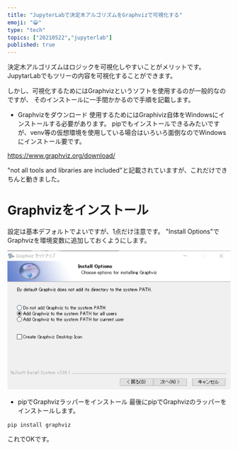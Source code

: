 ```yaml
---
title: "JupyterLabで決定木アルゴリズムをGraphvizで可視化する"
emoji: "😀"
type: "tech"
topics: ["20210522","jupyterlab"]
published: true
---
```

決定木アルゴリズムはロジックを可視化しやすいことがメリットです。
JupytarLabでもツリーの内容を可視化することができます。

しかし、可視化するためにはGraphvizというソフトを使用するのが一般的なのですが、
そのインストールに一手間かかるので手順を記載します。

* Graphvizをダウンロード
使用するためにはGraphiviz自体をWindowsにインストールする必要があります。
pipでもインストールできるみたいですが、venv等の仮想環境を使用している場合はいろいろ面倒なのでWindowsにインストール要です。

https://www.graphviz.org/download/


"not all tools and libraries are included"と記載されていますが、これだけできちんと動きました。

# Graphvizをインストール
設定は基本デフォルトでよいですが、1点だけ注意です。
"Install Options"でGraphvizを環境変数に追加しておくようにします。

![](/images/20210522_jupyterlab_graphviz/1.png)

* pipでGraphvizラッパーをインストール
最後にpipでGraphvizのラッパーをインストールします。
```sh
pip install graphviz
```

これでOKです。
